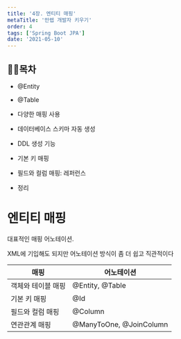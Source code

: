 ```yaml
---
title: '4장. 엔티티 매핑'
metaTitle: '만렙 개발자 키우기'
order: 4
tags: ['Spring Boot JPA']
date: '2021-05-10'
---
```


## 🤸‍♂️목차

- @Entity

* @Table

- 다양한 매핑 사용

* 데이터베이스 스키마 자동 생성

- DDL 생성 기능

* 기본 키 매핑

- 필드와 컬럼 매핑: 레퍼런스

* 정리

# 엔티티 매핑

대표적인 매핑 어노테이션.

XML에 기입해도 되지만 어노테이션 방식이 좀 더 쉽고 직관적이다

| 매핑               | 어노테이션              |
| ------------------ | ----------------------- |
| 객체와 테이블 매핑 | @Entity, @Table         |
| 기본 키 매핑       | @Id                     |
| 필드와 컬럼 매핑   | @Column                 |
| 연관관계 매핑      | @ManyToOne, @JoinColumn |
